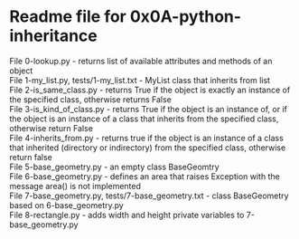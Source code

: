 # Readme file for 0x0A-python-inheritance

File 0-lookup.py - returns list of available attributes and methods of an object  
File 1-my_list.py, tests/1-my_list.txt - MyList class that inherits from list  
File 2-is_same_class.py - returns True if the object is exactly an instance of the specified class, otherwise returns False  
File 3-is_kind_of_class.py - returns True if the object is an instance of, or if the object is an instance of a class that inherits from the specified class, otherwise return False  
File 4-inherits_from.py - returns true if the object is an instance of a class that inherited (directory or indirectory) from the specified class, otherwise return false  
File 5-base_geometry.py - an empty class BaseGeomtry  
File 6-base_geometry.py - defines an area that raises Exception with the message area() is not implemented  
File 7-base_geometry.py, tests/7-base_geometry.txt - class BaseGeometry based on 6-base_geometry.py  
File 8-rectangle.py - adds width and height private variables to 7-base_geometry.py
